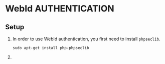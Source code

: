# WebId AUTHENTICATION

## Setup

1. In order to use WebId authentication, you first need to install `phpseclib`.

   ```
   sudo apt-get install php-phpseclib
   ```

2. 
